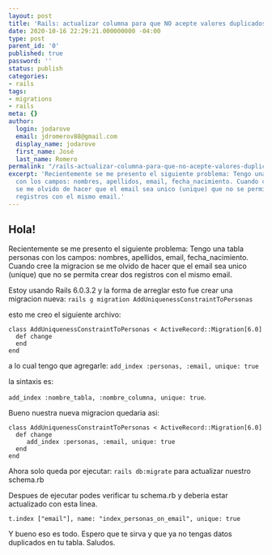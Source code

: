 ```yaml
---
layout: post
title: 'Rails: actualizar columna para que NO acepte valores duplicados con UNIQUE.'
date: 2020-10-16 22:29:21.000000000 -04:00
type: post
parent_id: '0'
published: true
password: ''
status: publish
categories:
- rails
tags:
- migrations
- rails
meta: {}
author:
  login: jodarove
  email: jdromerov88@gmail.com
  display_name: jodarove
  first_name: José
  last_name: Romero
permalink: "/rails-actualizar-columna-para-que-no-acepte-valores-duplicados-con-unique/"
excerpt: 'Recientemente se me presento el siguiente problema: Tengo una tabla personas
  con los campos: nombres, apellidos, email, fecha_nacimiento. Cuando cree la migracion
  se me olvido de hacer que el email sea unico (unique) que no se permita crear dos
  registros con el mismo email.'
---
```

<!-- wp:heading {"align":"center"} -->

## Hola!

<!-- /wp:heading -->

<!-- wp:paragraph -->

Recientemente se me presento el siguiente problema: Tengo una tabla personas con los campos: nombres, apellidos, email, fecha\_nacimiento. Cuando cree la migracion se me olvido de hacer que el email sea unico (unique) que no se permita crear dos registros con el mismo email.

<!-- /wp:paragraph -->

<!-- wp:paragraph -->

Estoy usando Rails 6.0.3.2 y la forma de arreglar esto fue crear una migracion nueva: `rails g migration AddUniquenessConstraintToPersonas`

<!-- /wp:paragraph -->

<!-- wp:paragraph -->

esto me creo el siguiente archivo:

<!-- /wp:paragraph -->

<!-- wp:code -->

```
class AddUniquenessConstraintToPersonas < ActiveRecord::Migration[6.0]
  def change
  end
end
```

<!-- /wp:code -->

<!-- wp:paragraph -->

a lo cual tengo que agregarle: `add_index :personas, :email, unique: true`

<!-- /wp:paragraph -->

<!-- wp:paragraph -->

la sintaxis es:

<!-- /wp:paragraph -->

<!-- wp:paragraph -->

`add_index :nombre_tabla, :nombre_columna, unique: true`.

<!-- /wp:paragraph -->

<!-- wp:paragraph -->

Bueno nuestra nueva migracion quedaria asi:

<!-- /wp:paragraph -->

<!-- wp:code -->

```
class AddUniquenessConstraintToPersonas < ActiveRecord::Migration[6.0]
  def change
     add_index :personas, :email, unique: true
  end
end
```

<!-- /wp:code -->

<!-- wp:paragraph -->

Ahora solo queda por ejecutar: `rails db:migrate` para actualizar nuestro schema.rb

<!-- /wp:paragraph -->

<!-- wp:paragraph -->

Despues de ejecutar podes verificar tu schema.rb y deberia estar actualizado con esta linea.

<!-- /wp:paragraph -->

<!-- wp:paragraph -->

`t.index ["email"], name: "index_personas_on_email", unique: true`

<!-- /wp:paragraph -->

<!-- wp:paragraph -->

Y bueno eso es todo. Espero que te sirva y que ya no tengas datos duplicados en tu tabla. Saludos.

<!-- /wp:paragraph -->

